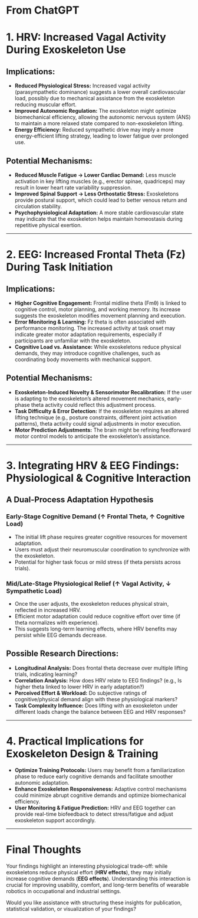 # From ChatGPT
# 1. HRV: Increased Vagal Activity During Exoskeleton Use

## Implications:
- **Reduced Physiological Stress:** Increased vagal activity (parasympathetic dominance) suggests a lower overall cardiovascular load, possibly due to mechanical assistance from the exoskeleton reducing muscular effort.
- **Improved Autonomic Regulation:** The exoskeleton might optimize biomechanical efficiency, allowing the autonomic nervous system (ANS) to maintain a more relaxed state compared to non-exoskeleton lifting.
- **Energy Efficiency:** Reduced sympathetic drive may imply a more energy-efficient lifting strategy, leading to lower fatigue over prolonged use.

## Potential Mechanisms:
- **Reduced Muscle Fatigue → Lower Cardiac Demand:** Less muscle activation in key lifting muscles (e.g., erector spinae, quadriceps) may result in lower heart rate variability suppression.
- **Improved Spinal Support → Less Orthostatic Stress:** Exoskeletons provide postural support, which could lead to better venous return and circulation stability.
- **Psychophysiological Adaptation:** A more stable cardiovascular state may indicate that the exoskeleton helps maintain homeostasis during repetitive physical exertion.

---

# 2. EEG: Increased Frontal Theta (Fz) During Task Initiation

## Implications:
- **Higher Cognitive Engagement:** Frontal midline theta (Fmθ) is linked to cognitive control, motor planning, and working memory. Its increase suggests the exoskeleton modifies movement planning and execution.
- **Error Monitoring & Learning:** Fz theta is often associated with performance monitoring. The increased activity at task onset may indicate greater motor adaptation requirements, especially if participants are unfamiliar with the exoskeleton.
- **Cognitive Load vs. Assistance:** While exoskeletons reduce physical demands, they may introduce cognitive challenges, such as coordinating body movements with mechanical support.

## Potential Mechanisms:
- **Exoskeleton-Induced Novelty & Sensorimotor Recalibration:** If the user is adapting to the exoskeleton’s altered movement mechanics, early-phase theta activity could reflect this adjustment process.
- **Task Difficulty & Error Detection:** If the exoskeleton requires an altered lifting technique (e.g., posture constraints, different joint activation patterns), theta activity could signal adjustments in motor execution.
- **Motor Prediction Adjustments:** The brain might be refining feedforward motor control models to anticipate the exoskeleton’s assistance.

---

# 3. Integrating HRV & EEG Findings: Physiological & Cognitive Interaction

## A Dual-Process Adaptation Hypothesis

### **Early-Stage Cognitive Demand (↑ Frontal Theta, ↑ Cognitive Load)**
- The initial lift phase requires greater cognitive resources for movement adaptation.
- Users must adjust their neuromuscular coordination to synchronize with the exoskeleton.
- Potential for higher task focus or mild stress (if theta persists across trials).

### **Mid/Late-Stage Physiological Relief (↑ Vagal Activity, ↓ Sympathetic Load)**
- Once the user adjusts, the exoskeleton reduces physical strain, reflected in increased HRV.
- Efficient motor adaptation could reduce cognitive effort over time (if theta normalizes with experience).
- This suggests long-term learning effects, where HRV benefits may persist while EEG demands decrease.

## Possible Research Directions:
- **Longitudinal Analysis:** Does frontal theta decrease over multiple lifting trials, indicating learning?
- **Correlation Analysis:** How does HRV relate to EEG findings? (e.g., Is higher theta linked to lower HRV in early adaptation?)
- **Perceived Effort & Workload:** Do subjective ratings of cognitive/physical demand align with these physiological markers?
- **Task Complexity Influence:** Does lifting with an exoskeleton under different loads change the balance between EEG and HRV responses?

---

# 4. Practical Implications for Exoskeleton Design & Training

- **Optimize Training Protocols:** Users may benefit from a familiarization phase to reduce early cognitive demands and facilitate smoother autonomic adaptation.
- **Enhance Exoskeleton Responsiveness:** Adaptive control mechanisms could minimize abrupt cognitive demands and optimize biomechanical efficiency.
- **User Monitoring & Fatigue Prediction:** HRV and EEG together can provide real-time biofeedback to detect stress/fatigue and adjust exoskeleton support accordingly.

---

# Final Thoughts

Your findings highlight an interesting physiological trade-off: while exoskeletons reduce physical effort (**HRV effects**), they may initially increase cognitive demands (**EEG effects**). Understanding this interaction is crucial for improving usability, comfort, and long-term benefits of wearable robotics in occupational and industrial settings.

Would you like assistance with structuring these insights for publication, statistical validation, or visualization of your findings?
